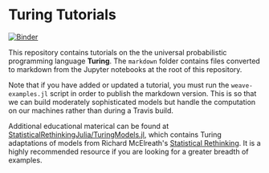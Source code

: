 # Turing Tutorials

[![Binder](https://mybinder.org/badge_logo.svg)](https://mybinder.org/v2/gh/TuringLang/TuringTutorials/master)

This repository contains tutorials on the the universal probabilistic programming language **Turing**. The `markdown` folder contains files converted to markdown from the Jupyter notebooks at the root of this repository.

Note that if you have added or updated a tutorial, you must run the `weave-examples.jl` script in order to publish the markdown version. This is so that we can build moderately sophisticated models but handle the computation on our machines rather than during a Travis build.

Additional educational materical can be found at [StatisticalRethinkingJulia/TuringModels.jl](https://github.com/StatisticalRethinkingJulia/TuringModels.jl), which contains Turing adaptations of models from Richard McElreath's [Statistical Rethinking](https://xcelab.net/rm/statistical-rethinking/). It is a highly recommended resource if you are looking for a greater breadth of examples.
